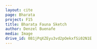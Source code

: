 ```yaml
---
layout: cite
page: Bharata
project: F15
title: Bharata Fauna Sketch
author: Denzel Buenafe
media: Image
drive_id: 0B1jPqXZEyu3vd2pOekxfSi02N1E
---
```

